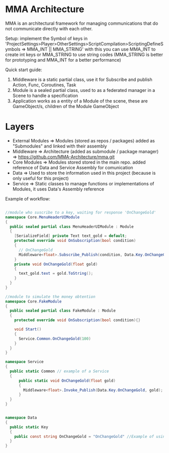 # MMA Architecture 

MMA is an architectural framework for managing communications that do not communicate directly with each other.

Setup:
implement the Symbol of keys in 'ProjectSettings>Player>OtherSettings>ScriptCompilation>ScriptingDefineSymbols => MMA_INT || MMA_STRING'
with this you can use MMA_INT to create int keys or MMA_STRING to use string codes (MMA_STRING is better for prototyping and MMA_INT for a better performance)  

Quick start guide:
1. Middleware is a static partial class, use it for Subscribe and publish Action, Func, Coroutines, Task
2. Module is a sealed partial class, used to as a federated manager in a Scene to handle a specification
3. Application works as a entity of a Module of the scene, these are GameObject/s, children of the Module GameObject


# Layers
- External Modules => Modules (stored as repos / packages) added as "Submodules" and linked with their assembly
- Middleware => Architecture (added as submodule / package manager) => https://github.com/MMA-Architecture/mma.git
- Core Modules => Modules stored stored in the main repo. added reference of Data and Service Assembly for comunication
- Data => Used to store the information used in this project (because is only useful for this project)
- Service => Static classes to manage functions or implementations of Modules, it uses Data's Assembly reference

Example of workflow:
```cs

//module who suscribe to a key, waiting for response 'OnChangeGold'
namespace Core.MenuHeaderUIModule
{
  public sealed partial class MenuHeaderUIModule : Module
  {
    [SerializeField] private Text text_gold = default;
    protected override void OnSubscription(bool condition)
    {
      // OnChangeGold
      Middleware<float>.Subscribe_Publish(condition, Data.Key.OnChangeGold, OnChangeGold);
    }
    private void OnChangeGold(float gold)
    {
      text_gold.text = gold.ToString();
    }
  }
}

//module to simulate the money obtention
namespace Core.FakeModule
{
  public sealed partial class FakeModule : Module
  {  
    protected override void OnSubscription(bool condition){}

    void Start()
    {
      Service.Common.OnChangeGold(100)
    }
  }
}

namespace Service
{
  public static Common // example of a Service
  {
      public static void OnChangeGold(float gold)
      {
        Middleware<float>.Invoke_Publish(Data.Key.OnChangeGold, gold);
      }
  }
}


namespace Data
{
  public static Key
  {
    public const string OnChangeGold = "OnChangeGold" //Example of using MMA_STRING as key
  }
}
```
